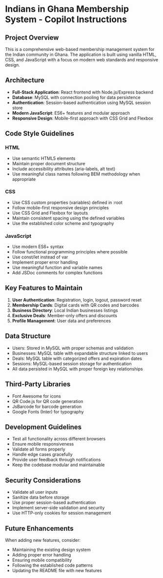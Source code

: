 <!-- Use this file to provide workspace-specific custom instructions to Copilot. For more details, visit https://code.visualstudio.com/docs/copilot/copilot-customization#_use-a-githubcopilotinstructionsmd-file -->

# Indians in Ghana Membership System - Copilot Instructions

## Project Overview
This is a comprehensive web-based membership management system for the Indian community in Ghana. The application is built using vanilla HTML, CSS, and JavaScript with a focus on modern web standards and responsive design.

## Architecture
- **Full-Stack Application**: React frontend with Node.js/Express backend
- **Database**: MySQL with connection pooling for data persistence
- **Authentication**: Session-based authentication using MySQL session store
- **Modern JavaScript**: ES6+ features and modular approach
- **Responsive Design**: Mobile-first approach with CSS Grid and Flexbox

## Code Style Guidelines

### HTML
- Use semantic HTML5 elements
- Maintain proper document structure
- Include accessibility attributes (aria-labels, alt text)
- Use meaningful class names following BEM methodology when appropriate

### CSS
- Use CSS custom properties (variables) defined in :root
- Follow mobile-first responsive design principles
- Use CSS Grid and Flexbox for layouts
- Maintain consistent spacing using the defined variables
- Use the established color scheme and typography

### JavaScript
- Use modern ES6+ syntax
- Follow functional programming principles where possible
- Use const/let instead of var
- Implement proper error handling
- Use meaningful function and variable names
- Add JSDoc comments for complex functions

## Key Features to Maintain
1. **User Authentication**: Registration, login, logout, password reset
2. **Membership Cards**: Digital cards with QR codes and barcodes
3. **Business Directory**: Local Indian businesses listings
4. **Exclusive Deals**: Member-only offers and discounts
5. **Profile Management**: User data and preferences

## Data Structure
- Users: Stored in MySQL with proper schemas and validation
- Businesses: MySQL table with expandable structure linked to users
- Deals: MySQL table with categorized offers and expiration dates
- Sessions: MySQL-based session storage for authentication
- All data persisted in MySQL with proper foreign key relationships

## Third-Party Libraries
- Font Awesome for icons
- QR Code.js for QR code generation
- JsBarcode for barcode generation
- Google Fonts (Inter) for typography

## Development Guidelines
- Test all functionality across different browsers
- Ensure mobile responsiveness
- Validate all forms properly
- Handle edge cases gracefully
- Provide user feedback through notifications
- Keep the codebase modular and maintainable

## Security Considerations
- Validate all user inputs
- Sanitize data before storage
- Use proper session-based authentication
- Implement server-side validation and security
- Use HTTP-only cookies for session management

## Future Enhancements
When adding new features, consider:
- Maintaining the existing design system
- Adding proper error handling
- Ensuring mobile compatibility
- Following the established code patterns
- Updating the README file with new features
